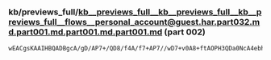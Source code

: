 ### kb/previews_full/kb__previews_full__kb__previews_full__kb__previews_full__flows__personal_account@guest.har.part032.md.part001.md.part001.md.part001.md (part 002)

```md
wEACgsKAAIHBQADBgcA/gD/AP7+/QD8/f4A/f7+AP7//wD7+v0A8+ftAOPH3QDa0NcA4ebhAO349ADb8/QA5vj2AAoBAAA/FAYAZkkWAMjR7QCk0vYA4/v8AP8AAAABAQIA/v39AAACAgD+/
```

```
